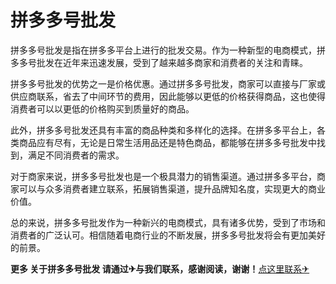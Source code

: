 # 拼多多号批发

拼多多号批发是指在拼多多平台上进行的批发交易。作为一种新型的电商模式，拼多多号批发在近年来迅速发展，受到了越来越多商家和消费者的关注和青睐。

拼多多号批发的优势之一是价格优惠。通过拼多多号批发，商家可以直接与厂家或供应商联系，省去了中间环节的费用，因此能够以更低的价格获得商品，这也使得消费者可以以更低的价格购买到质量好的商品。

此外，拼多多号批发还具有丰富的商品种类和多样化的选择。在拼多多平台上，各类商品应有尽有，无论是日常生活用品还是特色商品，都能够在拼多多号批发中找到，满足不同消费者的需求。

对于商家来说，拼多多号批发也是一个极具潜力的销售渠道。通过拼多多平台，商家可以与众多消费者建立联系，拓展销售渠道，提升品牌知名度，实现更大的商业价值。

总的来说，拼多多号批发作为一种新兴的电商模式，具有诸多优势，受到了市场和消费者的广泛认可。相信随着电商行业的不断发展，拼多多号批发将会有更加美好的前景。

**更多 关于拼多多号批发 请通过✈与我们联系，感谢阅读，谢谢！**[点这里联系✈](https://ads.k02.cc)